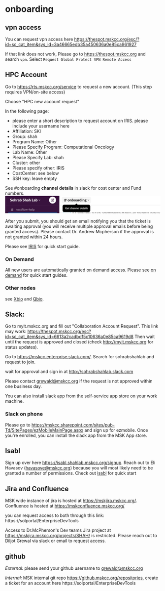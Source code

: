 # onboarding

## vpn access

You can request vpn access here
https://thespot.mskcc.org/esc/?id=sc_cat_item&sys_id=3a46665edb35a450636a0e85ca961927

If that link does not work,  Please go to https://thespot.mskcc.org and search `vpn`. Select `Request Global Protect VPN Remote Access`

## HPC Account
Go to https://rts.mskcc.org/service to request a new account.  (This step requires VPN/on-site access)

Choose "HPC new account request"

In the following page:
- please enter a short description to request account on IRIS. please include your username here
- Affiliation: SKI
- Group: shah
- Program Name: Other
- Please Specify Program: Computational Oncology
- Lab Name: Other
- Please Specify Lab: shah
- Cluster: other
- Please specify other: IRIS
- CostCenter: see below
- SSH key: leave empty
  
See #onboarding **channel details** in slack for cost center and Fund numbers.
![channel_description](./assets/channel_description.png)

After you submit, you should get an email notifying you that the ticket is awaiting approval (you will receive multiple approval emails before being granted access). Please contact Dr. Andrew Mcpherson if the approval is not granted within 24 hours.

Please see  [IRIS](iris.md) for quick start guide.


### On Demand
All new users are automatically granted on demand access. Please see [on demand](ondemand.md) for quick start guides.

### Other nodes
see [Xbio](xbio.md) and [Qbio](qbio.md).

## Slack:

Go to myit.mskcc.org and fill out "Collaboration Account Request".  This link may work:
https://thespot.mskcc.org/esc?id=sc_cat_item&sys_id=6613a2cadbdf5c10636a0e85ca9619d8
Then wait until the request is approved and closed (check http://myit.mskcc.org for status updates). 

Go to https://mskcc.enterprise.slack.com/.  Search for sohrabshahlab and request to join.

wait for approval and sign in at http://sohrabshahlab.slack.com

Please contact grewald@mskcc.org if the request is not approved within one business day.

You can also install slack app from the self-service app store on your work machine.

### Slack on phone
Please go to 
https://mskcc.sharepoint.com/sites/pub-Td/SitePages/ezMobileMainPage.aspx
and sign up for ezmobile. Once you're enrolled, you can install the slack app from the MSK App store.



## Isabl
Sign up over here https://isabl.shahlab.mskcc.org/signup.
Reach out to Eli Havasov (havasove@mskcc.org) because you will most likely need to be granted a number of permissions.
Check out [isabl](isabl.md) for quick start

## Jira and Confluence

MSK wide instance of jira is hosted at https://mskjira.mskcc.org/. Confluence is hosted at https://mskconfluence.mskcc.org/

you can request access to both through this link: https://solportal/EnterpriseDevTools

Access to Dr.McPherson's Dev teams Jira project at https://mskjira.mskcc.org/projects/SHAH/ is restricted. Please reach out to Diljot Grewal via slack or email to request access.


## github

*External:* please send your github username to grewald@mskcc.org

*Internal:* MSK internal git repo https://github.mskcc.org/repositories, create a ticket for an account here https://solportal/EnterpriseDevTools
